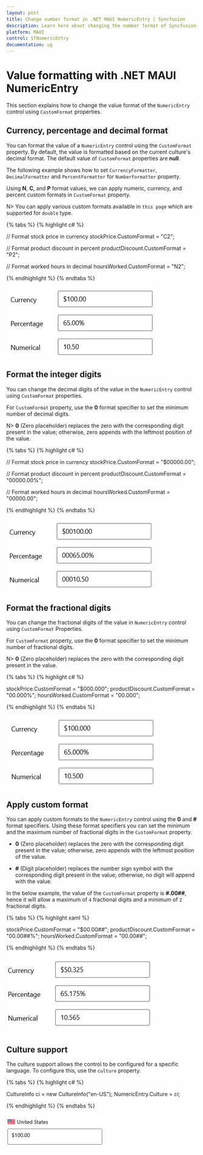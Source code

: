```yaml
---
layout: post
title: Change number format in .NET MAUI NumericEntry | Syncfusion
description: Learn here about changing the number format of Syncfusion .NET MAUI NumericEntry (SfNumericEntry) control and more.
platform: MAUI
control: SfNumericEntry
documentation: ug
---
```


# Value formatting with .NET MAUI NumericEntry

This section explains how to change the value format of the `NumericEntry` control using `CustomFormat` properties.

## Currency, percentage and decimal format

You can format the value of a `NumericEntry` control using the `CustomFormat` property. By default, the value is formatted based on the current culture's decimal format. The default value of `CustomFormat` properties are **null**.

The following example shows how to set `CurrencyFormatter`, `DecimalFormatter` and `PercentFormatter` for `NumberFormatter` property. 

Using **N**, **C**, and **P** format values, we can apply numeric, currency, and percent custom formats in `CustomFormat` property. 

N> You can apply various custom formats available in `this page` which are supported for `double` type.

{% tabs %}
{% highlight c# %}

// Format stock price in currency
stockPrice.CustomFormat = "C2";

// Format product discount in percent
productDiscount.CustomFormat = "P2";

// Format worked hours in decimal
hoursWorked.CustomFormat = "N2";

{% endhighlight %}
{% endtabs %}

![.NET MAUI NumericEntry customize format by NumberFormatter](Formatting_images/maui-numeric-entry-numberformatter.png)

## Format the integer digits

You can change the decimal digits of the value in the `NumericEntry` control using `CustomFormat` properties. 

For `CustomFormat` property, use the **0** format specifier to set the minimum number of decimal digits.  

N> **0** (Zero placeholder) replaces the zero with the corresponding digit present in the value; otherwise, zero appends with the leftmost position of the value. 

{% tabs %}
{% highlight c# %}

// Format stock price in currency
stockPrice.CustomFormat = "$00000.00";

// Format product discount in percent
productDiscount.CustomFormat = "00000.00%";

// Format worked hours in decimal
hoursWorked.CustomFormat = "00000.00";

{% endhighlight %}
{% endtabs %}

![.NET MAUI NumericEntry customize decimal digits](Formatting_images/maui-numeric-entry-change-decimal-digits.png)

## Format the fractional digits

You can change the fractional digits of the value in `NumericEntry` control using `CustomFormat` Properties.

For `CustomFormat` property, use the **0** format specifier to set the minimum number of fractional digits.  

N> **0** (Zero placeholder) replaces the zero with the corresponding digit present in the value.

{% tabs %}
{% highlight c# %}

stockPrice.CustomFormat = "$000.000";
productDiscount.CustomFormat = "00.000%";
hoursWorked.CustomFormat = "00.000";

{% endhighlight %}
{% endtabs %}

![.NET MAUI NumericEntry customize fractional digits](Formatting_images/maui-numeric-entry-change-fractional-digits.png)

## Apply custom format

You can apply custom formats to the `NumericEntry` control using the **0** and **#** format specifiers. Using these format specifiers you can set the minimum and the maximum number of fractional digits in the `CustomFormat` property. 

   * **0** (Zero placeholder) replaces the zero with the corresponding digit present in the value; otherwise, zero appends with the leftmost position of the value. 

   * **#** (Digit placeholder) replaces the number sign symbol with the corresponding digit present in the value; otherwise, no digit will append with the value. 

In the below example, the value of the `CustomFormat` property is **#.00##**, hence it will allow a maximum of `4` fractional digits and a minimum of `2` fractional digits.

{% tabs %}
{% highlight xaml %}

stockPrice.CustomFormat = "$00.00##";
productDiscount.CustomFormat = "00.00##%";
hoursWorked.CustomFormat = "00.00##";

{% endhighlight %}
{% endtabs %}

![.NET MAUI NumericEntry customize fractional digits](Formatting_images/maui-numeric-entry-apply-customformat.png)


## Culture support

The culture support allows the control to be configured for a specific language. To configure this, use the `culture` property.

{% tabs %}
{% highlight c# %}

CultureInfo ci = new CultureInfo("en-US");
NumericEntry.Culture = ci;
         

{% endhighlight %}
{% endtabs %}

![.NET MAUI NumericEntry culture based custom format](Formatting_images/maui-numeric-entry-culture_support.png)

